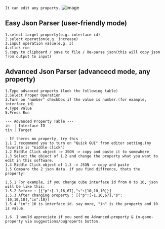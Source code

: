
```It can edit any property.```
![image](https://user-images.githubusercontent.com/81292406/112282794-cae1a500-8cca-11eb-816d-9f6939c1fff8.png)

## Easy Json Parser (user-friendly mode)
```
1.select target property(e.g. interface id)
2.select operation(e.g. increase)
3.input operation value(e.g. 3)
4.click run
5.copy to clipboard / save to file / Re-parse json(this will copy json from output to input)
```

## Advanced Json Parser (advancecd mode, any property)
```
1.Type advanced property (look the following table)
2.Select Proper Operation
3.Turn on "number" checkbox if the value is number.(for example, interface id)
4.Type Value
5.Press Run
```
```
--- Advanced Property Table ---
in  | Interface ID
tin | Target
```
```
- If theres no property, try this -
1.1 I recommend you to turn on "Quick GUI" from editor setting.(my favorite is "middle click")
1.2 Middle Click object -> JSON -> copy and paste it to somewhere
1.3 Select the object of 1.2 and change the property what you want to edit in this software.
1.4 Middle Click object of 1.3 -> JSON -> copy and paste
1.5 Compare the 2 json data. if you find diffrence, thats the property!

1.5.1 For example, if you change cube interface id from 0 to 10, json will be like this:
1.5.2 Before : [{"p":[-1,16,67],"s":[10,10,10]}]
1.5.3 After changing property : [{"p":[-1,16,67],"s":[10,10,10],"in":10}]
1.5.4 "in": 10 is interface id. say more, "in" is the property and 10 is value.

1.6  I would appreciate if you send me Advanced-property & in-game-property via suggestions/bugreports button.
```
